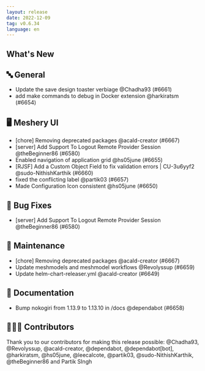 ```yaml
---
layout: release
date: 2022-12-09
tag: v0.6.34
language: en
---
```


## What's New
## 🔤 General
- Update the save design toaster verbiage @Chadha93 (#6661)
- add make commands to debug in Docker extension @harkiratsm (#6654)

## 🖥 Meshery UI

- [chore] Removing deprecated packages @acald-creator (#6667)
- [server] Add Support To Logout Remote Provider Session @theBeginner86 (#6580)
- Enabled navigation of application grid @hs05june (#6655)
- [RJSF] Add a Custom Object Field to fix validation errors | CU-3u6yyf2 @sudo-NithishKarthik (#6660)
- <MesheryConfigComponent> fixed the conflicting label @partik03 (#6657)
- Made Configuration Icon consistent @hs05june (#6650)

## 🐛 Bug Fixes

- [server] Add Support To Logout Remote Provider Session @theBeginner86 (#6580)

## 🧰 Maintenance

- [chore] Removing deprecated packages @acald-creator (#6667)
- Update meshmodels and meshmodel workflows @Revolyssup (#6659)
- Update helm-chart-releaser.yml @acald-creator (#6649)

## 📖 Documentation

- Bump nokogiri from 1.13.9 to 1.13.10 in /docs @dependabot (#6658)

## 👨🏽‍💻 Contributors

Thank you to our contributors for making this release possible:
@Chadha93, @Revolyssup, @acald-creator, @dependabot, @dependabot[bot], @harkiratsm, @hs05june, @leecalcote, @partik03, @sudo-NithishKarthik, @theBeginner86 and Partik SIngh
